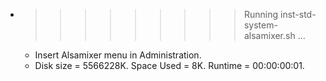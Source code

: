 * >>>>>>>>> Running inst-std-system-alsamixer.sh ...
  * Insert Alsamixer menu in Administration.
  * Disk size = 5566228K. Space Used = 8K. Runtime = 00:00:00:01.
